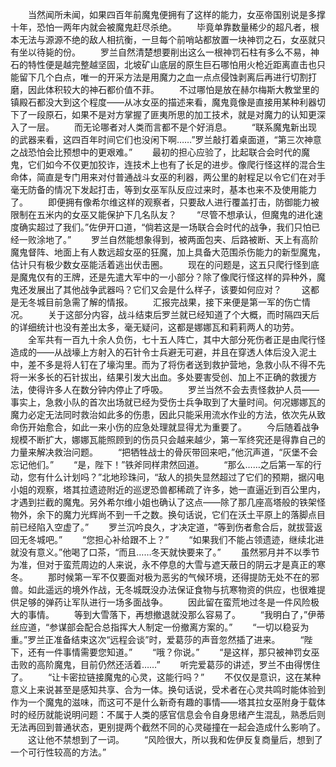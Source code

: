 　　当然闻所未闻，如果四百年前魔鬼便拥有了这样的能力，女巫帝国别说是多撑十年，恐怕一两年内就会被魔鬼赶尽杀绝。
　　毕竟单靠数量稀少的超凡者，根本无法与源源不绝的敌人相抗衡，一旦每个前哨站都放置一块神罚之石，女巫就只有坐以待毙的份。
　　罗兰自然清楚想要削出这么一根神罚石柱有多么不易，神石的特性便是越完整越坚固，北坡矿山底层的原生巨石哪怕用火枪近距离直击也只能留下几个白点，唯一的开采方法是用魔力之血一点点侵蚀剥离后再进行切割打磨，因此体积较大的神石都价值不菲。
　　不过哪怕是放在赫尔梅斯大教堂里的镇殿石都没大到这个程度——从冰女巫的描述来看，魔鬼竟像是直接用某种利器切下了一段原石，如果不是对方掌握了匪夷所思的加工技术，就是对魔力的认知更深入了一层。
　　而无论哪者对人类而言都不是个好消息。
　　“联系魔鬼新出现的武器来看，这四百年时间它们也没闲下啊……”罗兰敲打着桌面道，“第三次神意之战恐怕会比预想中的更艰难。”
　　最初的担心应验了，比起联合会时代的魔鬼，它们如今不仅更加狡诈，连技术上也有了长足的进步。像爬行怪这样的混合生命体，简直是专门用来对付普通战斗女巫的利器，两公里的射程足以令它们在对手毫无防备的情况下发起打击，等到女巫军队反应过来时，基本也来不及使用能力了。
　　即便拥有像希尔维这样的观察者，只要敌人进行覆盖打击，防御能力被限制在五米内的女巫又能保护下几名队友？
　　“尽管不想承认，但魔鬼的进化速度确实超过了我们。”佐伊开口道，“倘若这是一场联合会时代的战争，我们只怕已经一败涂地了。”
　　罗兰自然能想象得到，被两面包夹、后路被断、天上有高阶魔鬼督阵、地面上有人数远超女巫的狂魔，加上具备大范围杀伤能力的新型魔鬼，估计只有极少数女巫能活着逃出伏击圈。
　　现在的问题是，这五只爬行怪到底是魔鬼仅有的王牌，还是先遣大军中的一小部分？除了像爬行怪这样的异种外，魔鬼还发展出了其他战争武器吗？它们又会是什么样子，该要如何应对？
　　这都是无冬城目前急需了解的情报。
　　汇报完战果，接下来便是第一军的伤亡情况。
　　关于这部分内容，战斗结束后罗兰就已经知道了个大概，而时隔四天后的详细统计也没有差出太多，毫无疑问，这都是娜娜瓦和莉莉两人的功劳。
　　全军共有一百九十余人负伤，七十五人阵亡，其中大部分死伤者正是由爬行怪造成的——从战壕上方射入的石针令士兵避无可避，并且在穿透人体后没入泥土中，差不多是将人钉在了壕沟里。而为了将伤者送到救护营地，急救小队不得不先将一米多长的石针拔出，结果引发大出血。多处要害受创、加上不正确的救援方法，使得许多人在数分钟内停止了呼吸。
　　罗兰当然不会去责怪救护人员——事实上，急救小队的首次出场就已经为受伤士兵争取到了大量时间。何况娜娜瓦的魔力必定无法同时救治如此多的伤患，因此只能采用流水作业的方法，依次先从致命伤开始愈合，如此一来小伤的应急处理就显得尤为重要了。
　　今后随着战争规模不断扩大，娜娜瓦能照顾到的伤员只会越来越少，第一军终究还是得靠自己的力量来解决救治问题。
　　“把牺牲战士的骨灰带回来吧，”他沉声道，“灰堡不会忘记他们。”
　　“是，陛下！”铁斧同样肃然回道。
　　“那么……之后第一军的行动，您有什么计划吗？”北地珍珠问，“敌人的损失显然超过了它们的预期，据闪电小姐的观察，塔其拉遗迹附近的巡逻恐兽都稀疏了许多，她一直逼近到百公里内，才遇到拦截的魔鬼。另外希尔维小姐也确认了这点——除了那几座高塔般的铁架怪物外，余下的魔力光辉尚不到一千之数。换句话说，它们在沃土平原上的落脚点目前已经陷入空虚了。”
　　罗兰沉吟良久，才决定道，“等到伤者愈合后，就拔营返回无冬城吧。”
　　“您担心补给跟不上？”
　　“如果我们不能占领遗迹，继续北进就没有意义。”他喝了口茶，“而且……冬天就快要来了。”
　　虽然邪月并不以季节为准，但对于蛮荒周边的人来说，永不停息的大雪与遮天蔽日的阴云才是真正的寒冬。
　　那时候第一军不仅要面对极为恶劣的气候环境，还得提防无处不在的邪兽。如此遥远的境外作战，无冬城既没办法保证食物与抗寒物资的供应，也很难提供足够的弹药让军队进行一场多面战争。
　　因此留在蛮荒地过冬是一件风险极大的事情。
　　等到大雪落下，再想撤退就没那么容易了。
　　“我明白了，”伊蒂丝应道，“参谋部会配合总指挥大人制定一份撤离方案的。”
　　“一切以稳妥为重。”罗兰正准备结束这次“远程会谈”时，爱葛莎的声音忽然插了进来。
　　“陛下，还有一件事情需要您知道。”
　　“哦？你说。”
　　“是这样，那只被神罚女巫击败的高阶魔鬼，目前仍然还活着……”
　　听完爱葛莎的讲述，罗兰不由得愣住了。
　　“让卡密拉链接魔鬼的心灵，这能行吗？”
　　不仅仅是意识，这在某种意义上来说甚至是感知共享、合为一体。换句话说，受术者在心灵共鸣时能体验到作为一个魔鬼的滋味，而这可不是什么新奇有趣的事情——塔其拉女巫附身于载体时的经历就能说明问题：不属于人类的感官信息会令自身思绪产生混乱，熟悉后则无法再回到普通状态，更别提两个截然不同的心灵碰撞在一起会造成什么影响了。
　　这让他不禁想到了一词。
　　“风险很大，所以我和佐伊反复商量后，想到了一个可行性较高的方法。”